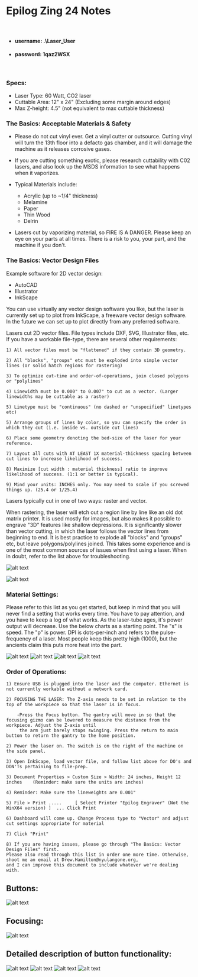 # Epilog Zing 24 Notes

&nbsp;
&nbsp;

* #### username:     .\Laser_User
* #### password:     1qaz2WSX

&nbsp;
&nbsp;

### Specs:

  - Laser Type: 60 Watt, CO2 laser
  - Cuttable Area: 12" x 24" (Excluding some margin around edges)
  - Max Z-height: 4.5"  (not equivalent to max cuttable thickness)
  
### The Basics: Acceptable Materials & Safety

  - Please do not cut vinyl ever. Get a vinyl cutter or outsource. Cutting vinyl will turn the 13th floor into a defacto gas chamber, and it will damage the machine as it releases corrosive gases.
  
  - If you are cutting something exotic, please research cuttability with C02 lasers, and also look up the MSDS information to see what happens when it vaporizes.

  - Typical Materials include: 

      - Acrylic (up to ~1/4" thickness)
      - Melamine
      - Paper
      - Thin Wood
      - Delrin

  - Lasers cut by vaporizing material, so FIRE IS A DANGER. Please keep an eye on your parts at all times. There is a risk to you, your part, and the machine if you don't.

### The Basics: Vector Design Files

Example software for 2D vector design:

  - AutoCAD
  - Illustrator
  - InkScape

You can use virtually any vector design software you like, but the laser is currently set up to plot from InkScape, a freeware vector design software. In the future we can set up to plot directly from any preferred software. 
  
Lasers cut 2D vector files. File types include DXF, SVG, Illustrator files, etc. If you have a workable file-type, there are several other requirements:

    1) All vector files must be "flattened" if they contain 3D geometry. 
    
    2) All "blocks", "groups" etc must be exploded into simple vector lines (or solid hatch regions for rastering)
    
    3) To optimize cut-time and order-of-operations, join closed polygons or "polylines"
    
    4) Linewidth must be 0.000" to 0.007" to cut as a vector. (Larger linewidths may be cuttable as a raster)
    
    5) Linetype must be "continuous" (no dashed or "unspecified" linetypes etc)
    
    5) Arrange groups of lines by color, so you can specify the order in which they cut (i.e. inside vs. outside cut lines)
    
    6) Place some geometry denoting the bed-size of the laser for your reference.
    
    7) Layout all cuts with AT LEAST 1X material-thickness spacing between cut lines to increase likelihood of success.
    
    8) Maximize [cut width : material thickness] ratio to improve likelihood of success. (1:1 or better is typical).
    
    9) Mind your units: INCHES only. You may need to scale if you screwed things up. (25.4 or 1/25.4)
    

Lasers typically cut in one of two ways: raster and vector.

When rastering, the laser will etch out a region line by line like an old dot matrix printer. It is used mostly for images, but also makes it possible to engrave "3D" features like shallow depressions. It is significantly slower than vector cutting, in which the laser follows the vector lines from beginning to end. It is best practice to explode all "blocks" and "groups" etc, but leave polygons/polylines joined. This takes some experience and is one of the most common sources of issues when first using a laser. When in doubt, refer to the list above for troubleshooting.

![alt text](https://github.com/drewhamiltonasdf/machine-shop-2020/blob/main/images/readme-images/title-cutting-raster-vector1-540x338.jpg?raw=true) 

![alt text](https://github.com/drewhamiltonasdf/machine-shop-2020/blob/main/images/readme-images/rastervector.JPG?raw=true) 

### Material Settings:

Please refer to this list as you get started, but keep in mind that you will never find a setting that works every time. You have to pay attention, and you have to keep a log of what works. As the laser-tube ages, it's power output will decrease. Use the below charts as a starting point. The "s" is speed. The "p" is power. DPI is dots-per-inch and refers to the pulse-frequency of a laser. Most people keep this pretty high (1000), but the ancients claim this puts more heat into the part.

![alt text](https://github.com/drewhamiltonasdf/machine-shop-2020/blob/main/_equipment-docs/_epilog-zing-24/_manuals-info-etc/bad_materials.jpg?raw=true) 
![alt text](https://github.com/drewhamiltonasdf/machine-shop-2020/blob/main/images/readme-images/epilog-material-settings01.JPG?raw=true) 
![alt text](https://github.com/drewhamiltonasdf/machine-shop-2020/blob/main/images/readme-images/epilog-material-settings02.JPG?raw=true) 
![alt text](https://github.com/drewhamiltonasdf/machine-shop-2020/blob/main/images/readme-images/epilog-material-settings03.JPG?raw=true)


### Order of Operations:

    1) Ensure USB is plugged into the laser and the computer. Ethernet is not currently workable without a network card.

    2) FOCUSING THE LASER: The Z-axis needs to be set in relation to the top of the workpiece so that the laser is in focus. 
    
        -Press the Focus button. The gantry will move in so that the focusing gizmo can be lowered to measure the distance from the workpiece. Adjust the Z-axis until 
         the arm just barely stops swinging. Press the return to main button to return the gantry to the home position. 

    2) Power the laser on. The switch is on the right of the machine on the side panel.
    
    3) Open InkScape, load vector file, and follow list above for DO's and DON'Ts pertaining to file-prep.

    3) Document Properties > Custom Size > Width: 24 inches, Height 12 inches    (Reminder: make sure the units are inches)

    4) Reminder: Make sure the lineweights are 0.001"

    5) File > Print .....     [ Select Printer "Epilog Engraver" (Not the WinX64 version) ]  ... Click Print

    6) Dashboard will come up. Change Process type to "Vector" and adjust cut settings appropriate for material

    7) Click "Print"
    
    8) If you are having issues, please go through "The Basics: Vector Design Files" first.
    Please also read through this list in order one more time. Otherwise, shoot me an email at Drew.Hamilton@nyulangone.org, 
    and I can improve this document to include whatever we're dealing with.
    
## Buttons:
![alt text](https://github.com/drewhamiltonasdf/machine-shop-2020/blob/main/images/readme-images/laser-buttons.JPG?raw=true)  

## Focusing:
![alt text](https://github.com/drewhamiltonasdf/machine-shop-2020/blob/main/images/readme-images/manual-focus.JPG?raw=true)  

## Detailed description of button functionality:
![alt text](https://github.com/drewhamiltonasdf/machine-shop-2020/blob/main/images/readme-images/buttons01.JPG?raw=true) 
![alt text](https://github.com/drewhamiltonasdf/machine-shop-2020/blob/main/images/readme-images/buttons02.JPG?raw=true) 
![alt text](https://github.com/drewhamiltonasdf/machine-shop-2020/blob/main/images/readme-images/buttons03.JPG?raw=true) 
![alt text](https://github.com/drewhamiltonasdf/machine-shop-2020/blob/main/images/readme-images/buttons04.JPG?raw=true)  
